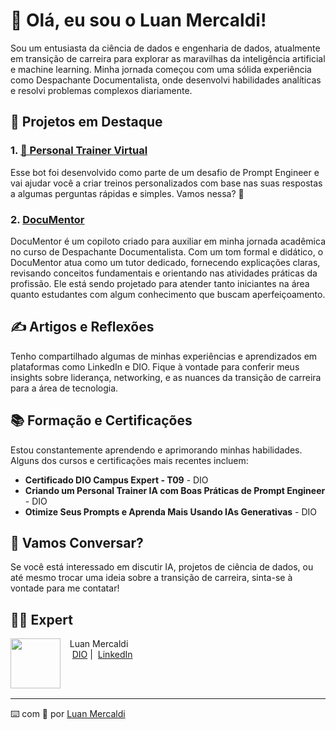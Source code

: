 # 👋 Olá, eu sou o Luan Mercaldi!

Sou um entusiasta da ciência de dados e engenharia de dados, atualmente em transição de carreira para explorar as maravilhas da inteligência artificial e machine learning. Minha jornada começou com uma sólida experiência como Despachante Documentalista, onde desenvolvi habilidades analíticas e resolvi problemas complexos diariamente.

## 🚀 Projetos em Destaque

### 1. [🤖 Personal Trainer Virtual](https://github.com/LuanMercaldi/-Criando-um-Personal-Trainer-IA-com-Boas-Praticas-de-Prompt-Engineer)
Esse bot foi desenvolvido como parte de um desafio de Prompt Engineer e vai ajudar você a criar treinos personalizados com base nas suas respostas a algumas perguntas rápidas e simples. Vamos nessa? 💪 

### 2. [DocuMentor](https://github.com/LuanMercaldi/DocuMentor)
DocuMentor é um copiloto criado para auxiliar em minha jornada acadêmica no curso de Despachante Documentalista. Com um tom formal e didático, o DocuMentor atua como um tutor dedicado, fornecendo explicações claras, revisando conceitos fundamentais e orientando nas atividades práticas da profissão. Ele está sendo projetado para atender tanto iniciantes na área quanto estudantes com algum conhecimento que buscam aperfeiçoamento.

## ✍️ Artigos e Reflexões
Tenho compartilhado algumas de minhas experiências e aprendizados em plataformas como LinkedIn e DIO. Fique à vontade para conferir meus insights sobre liderança, networking, e as nuances da transição de carreira para a área de tecnologia.

## 📚 Formação e Certificações
Estou constantemente aprendendo e aprimorando minhas habilidades. Alguns dos cursos e certificações mais recentes incluem:

- **Certificado DIO Campus Expert - T09** - DIO
- **Criando um Personal Trainer IA com Boas Práticas de Prompt Engineer** - DIO
- **Otimize Seus Prompts e Aprenda Mais Usando IAs Generativas** - DIO

## 💬 Vamos Conversar?
Se você está interessado em discutir IA, projetos de ciência de dados, ou até mesmo trocar uma ideia sobre a transição de carreira, sinta-se à vontade para me contatar!

## 👨‍💻 Expert

<p>
    <img 
      align=left 
      margin=10 
      width=80 
      src="https://github.com/user-attachments/assets/445d5b33-1db7-4cb4-a54b-a11a691de257"
    />
    <p>&nbsp&nbsp&nbspLuan Mercaldi<br>
    &nbsp&nbsp&nbsp
    <a href="https://www.dio.me/users/luanwp">
    DIO</a>&nbsp;|&nbsp;
    <a href="https://www.linkedin.com/in/luan-mercaldi-88080890/">LinkedIn</a>
</p>
<br/><br/>
<p>

---

⌨️ com 💜 por [Luan Mercaldi](https://github.com/LuanMercaldi)
